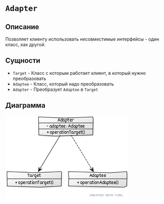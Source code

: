 # ```Adapter```

## Описание
Позволяет клиенту использовать несовместимые интерфейсы - один класс, как другой.

## Сущности
* ```Target``` - Класс с которым работает клиент, в который нужно преобразовать
* ```Adaptee``` - Класс, который надо преобразовать
* ```Adapter``` - Преобразует ```Adaptee``` в ```Target```

## Диаграмма
![uml](0.png)